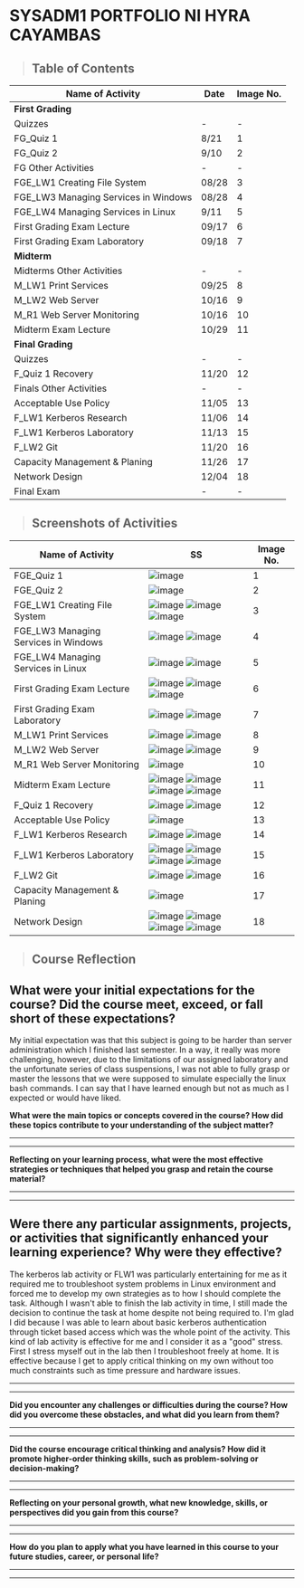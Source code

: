 # SYSADM1 PORTFOLIO NI HYRA CAYAMBAS

> ## **Table of Contents**
| Name of Activity | Date | Image No. |
| --- | --- | --- |
| **First Grading** |
| Quizzes | - | - |
| FG_Quiz 1 | 8/21 | 1 |
| FG_Quiz 2 | 9/10 | 2 |
| FG Other Activities | - | - |
| FGE_LW1 Creating File System | 08/28 | 3 |
| FGE_LW3 Managing Services in Windows | 08/28 | 4 |
| FGE_LW4 Managing Services in Linux | 9/11 | 5 |
| First Grading Exam Lecture | 09/17 | 6 |
| First Grading Exam Laboratory | 09/18 | 7 |
| **Midterm** |
| Midterms Other Activities | - | - |
| M_LW1 Print Services | 09/25 | 8 |
| M_LW2 Web Server | 10/16 | 9 |
| M_R1 Web Server Monitoring | 10/16 | 10 |
| Midterm Exam Lecture | 10/29 | 11 |
| **Final Grading** |
| Quizzes | - | - |
| F_Quiz 1 Recovery | 11/20 | 12 |
| Finals Other Activities | - | - |
| Acceptable Use Policy | 11/05 | 13 |
| F_LW1 Kerberos Research | 11/06 | 14 |
| F_LW1 Kerberos Laboratory | 11/13 | 15 |
| F_LW2 Git | 11/20 | 16 |
| Capacity Management & Planing | 11/26 | 17 |
| Network Design | 12/04 | 18 |
| Final Exam | - | - |

> ## Screenshots of Activities
| Name of Activity | SS | Image No. |
| --- | --- | --- |
| FGE_Quiz 1 | ![image](https://github.com/user-attachments/assets/e4daaa42-fbde-4fd1-9097-9dd9f77cad39) | 1 |
| FGE_Quiz 2 | ![image](https://github.com/user-attachments/assets/2167831b-71af-431a-9772-d2c7a39520c7) | 2 |
| FGE_LW1 Creating File System | ![image](https://github.com/user-attachments/assets/c04fc095-f952-43a0-b1cb-5a429595969f) ![image](https://github.com/user-attachments/assets/8741a2d2-4b0f-4917-ae9b-b4098f80badb) ![image](https://github.com/user-attachments/assets/3313b5e8-dc47-4509-9c8c-09153ab91bdf) | 3 |
| FGE_LW3 Managing Services in Windows | ![image](https://github.com/user-attachments/assets/1207874e-1a64-47a1-ad27-26f334588db7) ![image](https://github.com/user-attachments/assets/eee1e806-28c5-4264-8ba9-426cbc81ec58) | 4 |
| FGE_LW4 Managing Services in Linux | ![image](https://github.com/user-attachments/assets/455e86a5-af98-4600-be82-a790c4305f7f) ![image](https://github.com/user-attachments/assets/bd3cff03-0f87-4e44-a572-13f2f3b87bf7) | 5 |
| First Grading Exam Lecture | ![image](https://github.com/user-attachments/assets/37cecfd4-41e6-4c90-931f-2112d9b69795) ![image](https://github.com/user-attachments/assets/7f4b82f6-cc15-4877-8812-7e2a510a64ba) ![image](https://github.com/user-attachments/assets/04dfe771-4539-4df5-b3f1-4c5e178c31e8) | 6 |
| First Grading Exam Laboratory | ![image](https://github.com/user-attachments/assets/c919cbf2-bae0-4448-9b20-5f9769235e9c) ![image](https://github.com/user-attachments/assets/61bbe415-b742-4205-a325-2d49bc800ffb) | 7 |
| M_LW1 Print Services | ![image](https://github.com/user-attachments/assets/334aa98b-abca-4414-9999-ec2811a518c5) ![image](https://github.com/user-attachments/assets/90a0601d-5902-4375-ac6d-067dc39f6694) | 8 |
| M_LW2 Web Server | ![image](https://github.com/user-attachments/assets/832132b4-9e58-4dd6-817a-3643fe6b12f7) ![image](https://github.com/user-attachments/assets/b957bb33-f2cc-4857-8f63-d6b99e84ed44) | 9 |
| M_R1 Web Server Monitoring | ![image](https://github.com/user-attachments/assets/34f0568c-9cd0-41af-8e6e-d7f0b2d97a70) | 10 |
| Midterm Exam Lecture | ![image](https://github.com/user-attachments/assets/a98e16bb-893d-48c5-b13e-9c266b284c46) ![image](https://github.com/user-attachments/assets/850af674-9002-4c0f-b927-1fb027312976) ![image](https://github.com/user-attachments/assets/9315de66-4ed4-422c-8d7e-08c85f41a769) ![image](https://github.com/user-attachments/assets/7e693682-8152-4417-a63f-93139589349b) | 11 |
| F_Quiz 1 Recovery | ![image](https://github.com/user-attachments/assets/e7759384-77ae-429b-a56e-411ec1ace1f3) ![image](https://github.com/user-attachments/assets/c41a2b4b-1451-4ed3-83bf-5926b7abe5ac) | 12 |
| Acceptable Use Policy | ![image](https://github.com/user-attachments/assets/b3e44203-c387-4748-8874-27c9f03a9afb) | 13 |
| F_LW1 Kerberos Research | ![image](https://github.com/user-attachments/assets/28ea0b87-75b8-4389-933e-86b0b654d80f) ![image](https://github.com/user-attachments/assets/f319688d-5f64-427c-b69e-dee8c89b20d5) | 14 |
| F_LW1 Kerberos Laboratory | ![image](https://github.com/user-attachments/assets/adb5efde-e540-49be-920e-e0bb5e3d6f66) ![image](https://github.com/user-attachments/assets/0d1c57f0-89b7-4b87-895c-cd34cbd48411) ![image](https://github.com/user-attachments/assets/d17aec47-4968-4a89-a77b-6e5ae7cde2d3) ![image](https://github.com/user-attachments/assets/6f44c5d9-0d61-40bc-9445-5eaf11e47a0e) | 15 |
| F_LW2 Git | ![image](https://github.com/user-attachments/assets/9141b576-530e-4ff4-859a-d6c6ef6fa07b) ![image](https://github.com/user-attachments/assets/4cb53333-27d4-4423-b014-e2cca347cdbd) | 16 |
| Capacity Management & Planing  | ![image](https://github.com/user-attachments/assets/a41c229d-02a2-4817-8f01-e66d5957c749) | 17 |
| Network Design | ![image](https://github.com/user-attachments/assets/cd392295-7898-48e3-995c-20d6c1cdc43d) ![image](https://github.com/user-attachments/assets/d1e3071b-fd17-4345-88cd-acba2addc461) ![image](https://github.com/user-attachments/assets/581f0a05-71c7-4a1c-8781-339c8ec9b327) ![image](https://github.com/user-attachments/assets/15ad80c7-b5bc-4d02-8442-bb3592372d6b) | 18 |

> ## **Course Reflection**

**What were your initial expectations for the course? Did the course meet, exceed, or fall short of these expectations?**
-------------------------------------------------------------------------
My initial expectation was that this subject is going to be harder than server administration which I finished last semester. In a way, it really was more challenging, however, due to the limitations of our assigned laboratory and the unfortunate series of class suspensions,
I was not able to fully grasp or master the lessons that we were supposed to simulate especially the linux bash commands. I can say that I have learned enough but not as much as I expected or would have liked.

**What were the main topics or concepts covered in the course? How did these topics contribute to your understanding of the subject matter?**

  -----------------------------------------------------------------------

  -----------------------------------------------------------------------

**Reflecting on your learning process, what were the most effective strategies or techniques that helped you grasp and retain the course material?**

  -----------------------------------------------------------------------

  -----------------------------------------------------------------------

**Were there any particular assignments, projects, or activities that significantly enhanced your learning experience? Why were they effective?**
  -----------------------------------------------------------------------
The kerberos lab activity or FLW1 was particularly entertaining for me as it required me to troubleshoot system problems in Linux environment and forced me to develop my own strategies as to how I should complete the task. Although I wasn't able to finish the lab activity in time, I still made the decision to
continue the task at home despite not being required to. I'm glad I did because I was able to learn about basic kerberos authentication through ticket based access which was the whole point of the activity. This kind of lab activity is effective for me and I consider it as a "good" stress. First I stress myself out in the lab then I troubleshoot freely at home. It is effective because I get to apply critical thinking on my own without too much constraints such as time pressure and hardware issues.

  -----------------------------------------------------------------------

  -----------------------------------------------------------------------

**Did you encounter any challenges or difficulties during the course? How did you overcome these obstacles, and what did you learn from them?**

  -----------------------------------------------------------------------

  -----------------------------------------------------------------------

**Did the course encourage critical thinking and analysis? How did it promote higher-order thinking skills, such as problem-solving or decision-making?**

  -----------------------------------------------------------------------

  -----------------------------------------------------------------------

**Reflecting on your personal growth, what new knowledge, skills, or perspectives did you gain from this course?**

  -----------------------------------------------------------------------

  -----------------------------------------------------------------------

**How do you plan to apply what you have learned in this course to your future studies, career, or personal life?**

  -----------------------------------------------------------------------

  -----------------------------------------------------------------------
